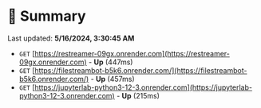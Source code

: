 # 📖 Summary
Last updated: **5/16/2024, 3:30:45 AM**

- `GET` [https://restreamer-09gx.onrender.com](https://restreamer-09gx.onrender.com) - **Up** (447ms)
- `GET` [https://filestreambot-b5k6.onrender.com/](https://filestreambot-b5k6.onrender.com/) - **Up** (457ms)
- `GET` [https://jupyterlab-python3-12-3.onrender.com](https://jupyterlab-python3-12-3.onrender.com) - **Up** (215ms)
